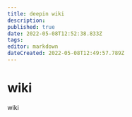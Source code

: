 ```yaml
---
title: deepin wiki
description: 
published: true
date: 2022-05-08T12:52:38.833Z
tags: 
editor: markdown
dateCreated: 2022-05-08T12:49:57.789Z
---
```


# wiki
wiki
